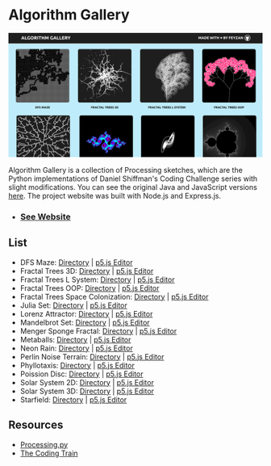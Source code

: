 # Algorithm Gallery

![Preview](preview.png)

Algorithm Gallery is a collection of Processing sketches, which are the Python implementations of Daniel Shiffman's Coding Challenge series with slight modifications. You can see the original Java and JavaScript versions [here](https://thecodingtrain.com/CodingChallenges/). The project website was built with Node.js and Express.js.

- ### [See Website](https://algorithmgallery.herokuapp.com/)

## List

- DFS Maze: [Directory](sketches/dfs_maze) | [p5.js Editor](https://editor.p5js.org/feyzan/sketches/urr4nLyuC)
- Fractal Trees 3D: [Directory](sketches/fractal_trees_3d) | [p5.js Editor](https://editor.p5js.org/feyzan/sketches/B3dfzBf4s)
- Fractal Trees L System: [Directory](sketches/fractal_trees_l_system) | [p5.js Editor](https://editor.p5js.org/feyzan/sketches/qGTI6pxGd)
- Fractal Trees OOP: [Directory](sketches/fractal_trees_oop) | [p5.js Editor](https://editor.p5js.org/feyzan/sketches/cGsK2LzGP)
- Fractal Trees Space Colonization: [Directory](sketches/fractal_trees_space_colonization) | [p5.js Editor](https://editor.p5js.org/feyzan/sketches/XiTEAk4cv)
- Julia Set: [Directory](sketches/julia_set) | [p5.js Editor](https://editor.p5js.org/feyzan/sketches/gqukZ3VmF)
- Lorenz Attractor: [Directory](sketches/lorenz_attractor) | [p5.js Editor](https://editor.p5js.org/feyzan/sketches/vmlTm3jZA)
- Mandelbrot Set: [Directory](sketches/mandelbrot_set) | [p5.js Editor](https://editor.p5js.org/feyzan/sketches/hJ81Frydu)
- Menger Sponge Fractal: [Directory](sketches/menger_sponge_fractal) | [p5.js Editor](https://editor.p5js.org/feyzan/sketches/L3PK7DunV)
- Metaballs: [Directory](sketches/metaballs) | [p5.js Editor](https://editor.p5js.org/feyzan/sketches/RxTuUXXYH)
- Neon Rain: [Directory](sketches/neon_rain) | [p5.js Editor](https://editor.p5js.org/feyzan/sketches/7mU_b6Qah)
- Perlin Noise Terrain: [Directory](sketches/perlin_noise_terrain) | [p5.js Editor](https://editor.p5js.org/feyzan/sketches/MsmcYDI7L)
- Phyllotaxis: [Directory](sketches/phyllotaxis) | [p5.js Editor](https://editor.p5js.org/feyzan/sketches/Fb73lMc1N)
- Poission Disc: [Directory](sketches/poission_disc) | [p5.js Editor](https://editor.p5js.org/feyzan/sketches/fhac3S6iR)
- Solar System 2D: [Directory](sketches/solar_system_2d) | [p5.js Editor](https://editor.p5js.org/feyzan/sketches/Tf196VW7Z)
- Solar System 3D: [Directory](sketches/solar_system_3d) | [p5.js Editor](https://editor.p5js.org/feyzan/sketches/0Lc2mWEyQ)
- Starfield: [Directory](sketches/starfield) | [p5.js Editor](https://editor.p5js.org/feyzan/sketches/boC-VZdIG)

## Resources

- [Processing.py](https://py.processing.org/)
- [The Coding Train](https://thecodingtrain.com/)
